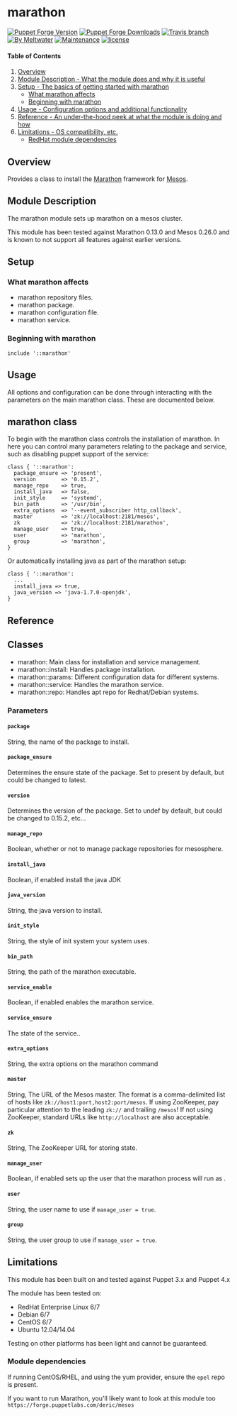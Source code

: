 # marathon
[![Puppet Forge Version](http://img.shields.io/puppetforge/v/meltwater/marathon.svg)](https://forge.puppetlabs.com/meltwater/marathon)
[![Puppet Forge Downloads](http://img.shields.io/puppetforge/dt/meltwater/marathon.svg)](https://forge.puppetlabs.com/meltwater/marathon)
[![Travis branch](https://img.shields.io/travis/meltwater/puppet-marathon/master.svg)](https://travis-ci.org/meltwater/puppet-marathon)
[![By Meltwater](https://img.shields.io/badge/by-meltwater-28bbbb.svg)](http://underthehood.meltwater.com/)
[![Maintenance](https://img.shields.io/maintenance/yes/2016.svg)](https://github.com/meltwater/puppet-marathon/commits/master)
[![license](https://img.shields.io/github/license/meltwater/puppet-marathon.svg)](https://github.com/meltwater/puppet-marathon/blob/master/LICENSE)

#### Table of Contents

1. [Overview](#overview)
2. [Module Description - What the module does and why it is useful](#module-description)
3. [Setup - The basics of getting started with marathon](#setup)
    * [What marathon affects](#what-marathon-affects)
    * [Beginning with marathon](#beginning-with-marathon)
4. [Usage - Configuration options and additional functionality](#usage)
5. [Reference - An under-the-hood peek at what the module is doing and how](#reference)
5. [Limitations - OS compatibility, etc.](#limitations)
   * [RedHat module dependencies](#redhat-module-dependecies)

## Overview

Provides a class to install the [Marathon](https://mesosphere.github.io/marathon/) framework for [Mesos](http://mesos.apache.org/).

## Module Description
The marathon module sets up marathon on a mesos cluster.

This module has been tested against Marathon 0.13.0 and Mesos 0.26.0 and is known to not support
all features against earlier versions.

## Setup

### What marathon affects

* marathon repository files.
* marathon package.
* marathon configuration file.
* marathon service.

### Beginning with marathon


```puppet
include '::marathon'
```

## Usage

All options and configuration can be done through interacting with the parameters
on the main marathon class.  These are documented below.

## marathon class

To begin with the marathon class controls the installation of marathon.  In here
you can control many parameters relating to the package and service, such as
disabling puppet support of the service:

```puppet
class { '::marathon':
  package_ensure => 'present',
  version        => '0.15.2',
  manage_repo    => true,
  install_java   => false,
  init_style     => 'systemd',
  bin_path       => '/usr/bin',
  extra_options  => '--event_subscriber http_callback',
  master         => 'zk://localhost:2181/mesos',
  zk             => 'zk://localhost:2181/marathon',
  manage_user    => true,
  user           => 'marathon',
  group          => 'marathon',
}

```

Or automatically installing java as part of the marathon setup:

```puppet
class { '::marathon':
  ...
  install_java => true,
  java_version => 'java-1.7.0-openjdk',
}
```

## Reference

## Classes

* marathon: Main class for installation and service management.
* marathon::install: Handles package installation.
* marathon::params: Different configuration data for different systems.
* marathon::service: Handles the marathon service.
* marathon::repo: Handles apt repo for Redhat/Debian systems.

### Parameters

#### `package`

String, the name of the package to install.

#### `package_ensure`

Determines the ensure state of the package.  Set to present by default, but could
be changed to latest.

#### `version`

Determines the version of the package.  Set to undef by default, but could
be changed to 0.15.2, etc...

#### `manage_repo`

Boolean, whether or not to manage package repositories for mesosphere.

#### `install_java`

Boolean, if enabled install the java JDK

#### `java_version`

String, the java version to install.

#### `init_style`

String, the style of init system your system uses.

#### `bin_path`

String, the path of the marathon executable.

#### `service_enable`

Boolean, if enabled enables the marathon service.

#### `service_ensure`

The state of the service..

#### `extra_options`

String, the extra options on the marathon command

#### `master`

String, The URL of the Mesos master. The format is a comma-delimited list of
hosts like ``zk://host1:port,host2:port/mesos``. If using ZooKeeper, pay
particular attention to the leading ``zk://`` and trailing ``/mesos``!
If not using ZooKeeper, standard URLs like ``http://localhost`` are also acceptable.

#### `zk`

String, The ZooKeeper URL for storing state.

#### `manage_user`

Boolean, if enabled sets up the user that the marathon process will run as .

#### `user`

String, the user name to use if ``manage_user = true``.

#### `group`

String, the user group to use if ``manage_user = true``.


## Limitations

This module has been built on and tested against Puppet 3.x and Puppet 4.x

The module has been tested on:

* RedHat Enterprise Linux 6/7
* Debian 6/7
* CentOS 6/7
* Ubuntu 12.04/14.04

Testing on other platforms has been light and cannot be guaranteed.

### Module dependencies

If running CentOS/RHEL, and using the yum provider, ensure the ``epel`` repo is present.

If you want to run Marathon, you'll likely want to look at this module too ``https://forge.puppetlabs.com/deric/mesos``
